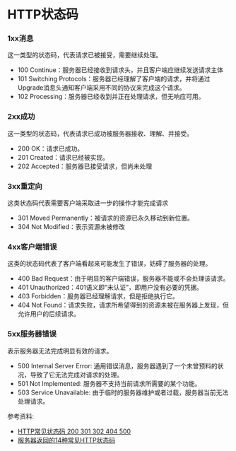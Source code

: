 
 # HTTP状态码

### 1xx消息

这一类型的状态码，代表请求已被接受，需要继续处理。

- 100 Continue：服务器已经接收到请求头，并且客户端应继续发送请求主体
- 101 Switching Protocols：服务器已经理解了客户端的请求，并将通过Upgrade消息头通知客户端采用不同的协议来完成这个请求。
- 102 Processing：服务器已经收到并正在处理请求，但无响应可用。

### 2xx成功
这一类型的状态码，代表请求已成功被服务器接收、理解、并接受。

- 200 OK：请求已成功。
- 201 Created：请求已经被实现。
- 202 Accepted：服务器已接受请求，但尚未处理

### 3xx重定向

这类状态码代表需要客户端采取进一步的操作才能完成请求

- 301 Moved Permanently：被请求的资源已永久移动到新位置。
- 304 Not Modified：表示资源未被修改

### 4xx客户端错误

这类的状态码代表了客户端看起来可能发生了错误，妨碍了服务器的处理。

- 400 Bad Request：由于明显的客户端错误，服务器不能或不会处理该请求。
- 401 Unauthorized：401语义即“未认证”，即用户没有必要的凭据。
- 403 Forbidden：服务器已经理解请求，但是拒绝执行它。
- 404 Not Found：请求失败，请求所希望得到的资源未被在服务器上发现，但允许用户的后续请求。

### 5xx服务器错误
表示服务器无法完成明显有效的请求。

- 500 Internal Server Error: 通用错误消息，服务器遇到了一个未曾预料的状况，导致了它无法完成对请求的处理。
- 501 Not Implemented: 服务器不支持当前请求所需要的某个功能。
- 503 Service Unavailable: 由于临时的服务器维护或者过载，服务器当前无法处理请求。



参考资料:

- [HTTP常见状态码 200 301 302 404 500](http://www.cnblogs.com/starof/p/5035119.html)
- [服务器返回的14种常见HTTP状态码](https://blog.csdn.net/q1056843325/article/details/53147180)

